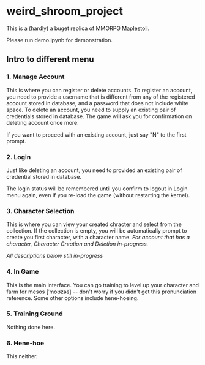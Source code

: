# weird_shroom_project

This is a (hardly) a buget replica of MMORPG [Maplestoli](https://maplestory.nexon.net/landing).

Please run demo.ipynb for demonstration.

## Intro to different menu
### 1. Manage Account
This is where you can register or delete accounts. To register an account, you need to provide a username that is different from any of the registered account stored in database, and a password that does not include white space. To delete an account, you need to supply an existing pair of credentials stored in database. The game will ask you for confirmation on deleting account once more.

If you want to proceed with an existing account, just say "N" to the first prompt.

### 2. Login
Just like deleting an account, you need to provided an existing pair of credential stored in database.

The login status will be remembered until you confirm to logout in Login menu again, even if you re-load the game (without restarting the kernel).

### 3. Character Selection
This is where you can view your created chracter and select from the collection. If the collection is empty, you will be automatically prompt to create you first character, with a character name. _For account that has a character, Character Creation and Deletion in-progress._

_All descriptions below still in-progress_
### 4. In Game
This is the main interface. You can go training to level up your character and farm for mesos [ˈmoʊzəs] -- don't worry if you didn't get this pronunciation reference. Some other options include hene-hoeing.

### 5. Training Ground
Nothing done here.

### 6. Hene-hoe
This neither.
